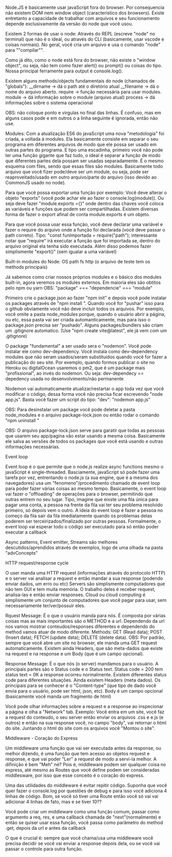 Node.JS é basicamente usar javaScript fora do browser. Por consequencia não existem DOM nem window object (caracteristico dos browsers). Existe entretanto a capacidade de trabalhar com arquivos e seu funcionamento depende exclusivamente da versão do node que você usou.

Existem 2 formas de usar o node: Através do REPL (escreve "node" no terminal) que não é o ideal, ou através do CLI (basicamente, usar vscode e coisas normais). No geral, você cria um arquivo e usa o comando "node" para ""compilar"".

Como já dito, como o node está fora do browser, não existe o "window object", ou seja, não tem como fazer alert() ou prompt() ou coisas do tipo. Nossa principal ferramente para output é console.log().

Existem alguns methods/objects fundamentais do node (chamados de "globals"):
__dirname -> dá o path até o diretório atual
__filename -> dá o nome do arquivo aberto.
require -> função necessária para usar modules.
module -> dá informação sobre o module (arquivo atual)
process -> dá informações sobre o sistema operacional

OBS: não coloque ponto e virgulas no final das linhas. É confuso, mas em alguns casos pode e em outros o a linha seguinte é ignorada, então não use.

Modules: Com a atualização ES6 do javaScript uma nova "metodologia" foi criada, a voltada à modules. Ela basicamente consiste em separar o seu programa em diferentes arquivos de modo que ele possa ser usado em outras partes do programa.
E tipo uma escadinha, primeiro você não pode ter uma função gigante que faz tudo, o ideal é separar a função de modo que diferentes partes dela possam ser usadas separadamente. É o mesmo esquema com files, sendo que essas files são modules.
Basicamente todo arquivo que você fizer pode/deve ser um module, ou seja, pode ser reaproveitado/usado em outro arquivo/parte do arquivo (isso devido ao CommonJS usado no node).

Para que você possa exportar uma função por exemplo: Você deve alterar o objeto "exports" (você pode achar ele ao fazer o console.log(module)). Ou seja deve fazer "module.exports ={}" onde dentro das chaves você coloca as variáveis e funções que podem ser compartilhadas.
Existem diversas forma de fazer o export afinal de conta module.exports é um objeto.

Para que você possa usar essa função, você deve declarar uma variável e fazer o require do arquivo onde a função foi declarada (você deve passar o path correto). Tipo: "const funImportada = require("path");
interessante notar que "require" irá executar a função que foi importada se, dentro do arquivo original ela tenha sido executada. Além disso podemos fazer simplismente "export()" (sem igualar a uma variável)

Built-in modules do Node:
OS
path
fs
http
(o arquivo de teste tem os methods principais)

Já sabemos como criar nossos próprios modules e o básico dos modules built-in, agora veremos os modules externos. Em maioria eles são obtitos pelo npm ou yarn
OBS: "package" === "dependencie" === "module"

Primeiro crie o package.json ao fazer "npm init" e depois você pode instalar os packages através de "npm install <pkg name>". Quando você for "pushar" isso para o github obviamente você não deve incluir todos os arquivos. Por exemplo, você omite a pasta node_modules porque, quando o usuário abrir a página, ou etc, essa pasta vai ser criada automanticamente, mas para isso o package.json precisa ser "pushado". Alguns packages/bundlers são criam um .gitignore automatico. (Use "npm create vite@latest", ele já vem com um .gitignore)

O package "fundamental" a ser usado sera o "nodemon". Você pode instalar ele como dev-dependency. Você instala como dev-dependency modules que não seram usados/seram substituidos quando você for fazer a publicação do seu site.
Por exemplo, quando formos publicar o site no Heroku ou digitalOcean usaremos o pm2, que é um package mais "profissional", ao invés do nodemon. Ou seja: dev-dependecy == depedency usada no desenvolvimento/não permanente

Nodemon vai automaticamente atualizar/restartar o app toda vez que você modificar o código, dessa forma você não precisa ficar escrevendo "node app.js". Basta você fazer um script do tipo: "dev": "nodemon app.js"

 OBS: Para desinstalar um package você pode deletar a pasta node_modules e o arquivo package-lock.json ou então rodar o comando "npm uninstall <pckg name>"

OBS: O arquivo package-lock.json serve para garatir que todas as pessoas que usarem seu app/pagina vão estar usando a mesma coisa. Basicamente ele salva as versões de todos os packages que você está usando e outras informações necessárias.

Event loop

Event loop é o que permite que o node.js realize async functions mesmo o javaScript é single-threaded. Basciamente, javaScript só pode fazer uma tarefa por vez, entrentando o node.js (a sua engine, que é a mesma dos navegadores) usa um "fenomeno"/procedimento chamado de event loop para poder fazer várias coisas ao mesmo tempo.
Basicamente, o event loop vai fazer o "offloading" de operações para o browser, permitindo que outras entrem no seu lugar. Tipo, imagine que eixste uma fila única para pagar uma conta, a pessoa na frente da fila vai ter seu problema resolvido primeiro, só depois vem o outro.
A ideia do event loop é fazer a pessoa no começo da fila sair da fila imediatamente quando os problemas delas poderem ser terceirizados/finalizado por outras pessoas.
Formalmente, o event loop vai esperar todo o código ser executado para só então poder executar a callback

Async patterns, Event emitter, Streams são melhores descutidos/aprendidos através de exemplos, logo de uma olhada na pasta "advConcepts"


HTTP request/response cycle

O user manda uma HTTP request (informações através do protocolo HTTP) e o server vai analisar a request e então mandar a sua response (podendo enviar dados, um erro ou etc)
Servers são simplismente computadores que não tem GUI e tem muita memória. O trabalho deles é receber request, analisa-las e então enviar responses. Cloud ou cloud computing é simplismente um conjunto de computadores que você pagar para usar, sem necessariamente ter/ver/possuir eles.

Rquest Message: É o que o usuário manda para nós. É composta por várias coisas mas as mais importantes são o METHOD e a url. Dependendo da url nos vamos mostrar conteudos/responses diferentes e dependendo do method vamos atuar de modo diferente.
Methods: GET (Read data); POST (Insert data); FETCH (update data); DELETE (delete data).
OBS: Por padrão, sempre que você abre um site no browser, ele manda uma GET request automaticamente.
Existem ainda Headers, que são meta-dados que existe na request e na response e um Body (que é um campo opcional).

Response Message: É o que nós (o server) mandamos para o usuário. A principais partes são o Status code e o Status text. Status code = 200 tem status text = 0K a response ocorreu normalmente. Existem diferentes status code para diferentes situações.
Ainda existem Headers (meta dados). Os principais para se conhecer é o "Content-type" (que tipo de dado você envia para o usuário, pode ser html, json, etc). Body é um campo opcional (basicamente você manda um fragmento de html)

Você pode olhar informações sobre a request e a response ao inspecionar a página e olha a "Network" tab. Exemplo: Você entra em um site, você faz a request do conteudo, o seu server então enviar os arquivos .css e e.js (e outros) e então na sua response você, no campo "body", vai retornar o html do site. Juntando o html do site com os arquivos você "Montou o site".


Middleware - Coração do Express

Um middleware uma função que vai ser executada antes da response, ou melhor dizendo, é uma função que tem acesso ao objetos request e response, e que vai poder "Ler" a request de modo a servi-la melhor.
A difinição é bem "Meh" né? Pois é, middleware podem ser qualquer coisa no express, até mesmo as Routes que você define podem ser consideradas middlesware, por isso que esse conceito é o coração do express.

Uma das utilidades do middleware é evitar repitir código. Suponha que você quer fazer o console.log por questões de debug e para isso você adiciona 4 linhas de código. Bom, se você só tiver uma Route então você só vai vai adicionar 4 linhas de fato, mas e se tiver 10??

Você pode criar um middleware como uma função comum, passar como argumento a req, res, e uma callback chamada de "next"(normalmente) e então se quiser usar essa função, você passa como parâmetro do method .get, depois da url e antes da callback

O que é crucial é: sempre que você chama/usa uma middleware você precisa decidir se você vai enviar a response depois dela, ou se você vai passar o controle para outra função.
























